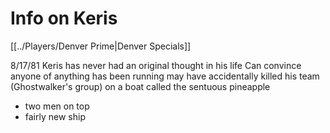 # Info on Keris
[[../Players/Denver Prime|Denver Specials]]

8/17/81
Keris has never had an original thought in his life
Can convince anyone of anything
has been running
may have accidentally killed his team (Ghostwalker's group)
on a boat called the sentuous pineapple
- two men on top
- fairly new ship
